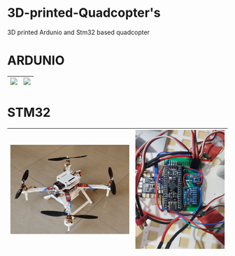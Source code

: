# 3D-printed-Quadcopter's
3D printed Ardunio and Stm32 based quadcopter 


# ARDUNIO
| <img src= "3D-printed-Ardunio-based-Quadcopter-main/IMG_20250325_172036.jpg" > | <img src="3D-printed-Ardunio-based-Quadcopter-main/IMG_20250325_143729.jpg" > |
| --------------------------- | --------------------------- |





# STM32
| <img src= "3D-printed-STM32-based-Quadcopter-main/IMAGES/IMG_20250324_160325.jpg" > | <img src="3D-printed-STM32-based-Quadcopter-main/IMAGES/IMG_20250222_200021.jpg" > |
| --------------------------- | --------------------------- |

